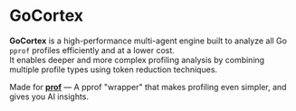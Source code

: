 # GoCortex

**GoCortex** is a high-performance multi-agent engine built to analyze all Go `pprof` profiles efficiently and at a lower cost.  
It enables deeper and more complex profiling analysis by combining multiple profile types using token reduction techniques.

Made for [**prof**](https://github.com/AlexsanderHamir/prof) — A pprof "wrapper" that makes profiling even simpler, and gives you AI insights.
